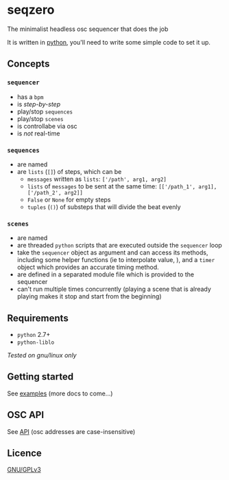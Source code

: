 # seqzero

The minimalist headless osc sequencer that does the job

It is written in [python](https://www.youtube.com/watch?v=asUyK6JWt9U), you'll need to write some simple code to set it up.

## Concepts

### `sequencer`

- has a `bpm`
- is *step-by-step*
- play/stop `sequences`
- play/stop `scenes`
- is controllabe via osc
- is *not* real-time

### `sequences`

- are named
- are `lists` (`[]`) of steps, which can be
    - `messages` written as `lists`: `['/path', arg1, arg2]`
    - `lists` of `messages` to be sent at the same time: `[['/path_1', arg1], ['/path_2', arg2]]`
    - `False` or `None` for empty steps
    - `tuples` (`()`) of substeps that will divide the beat evenly

### `scenes`

- are named
- are threaded `python` scripts that are executed outside the `sequencer` loop
- take the `sequencer` object as argument and can access its methods, including some helper functions (ie to interpolate value, ), and a `timer` object which provides an accurate timing method.
- are defined in a separated module file which is provided to the sequencer
- can't run multiple times concurrently (playing a scene that is already playing makes it stop and start from the beginning)

## Requirements

- `python` 2.7+
- `python-liblo`

*Tested on gnu/linux only*

## Getting started

See [examples](examples/) (more docs to come...)

## OSC API

See [API](API.txt) (osc addresses are case-insensitive)

## Licence

[GNU/GPLv3](LICENSE)
